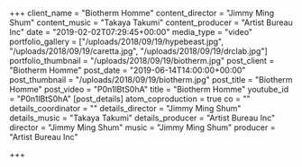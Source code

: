 +++
client_name = "Biotherm Homme"
content_director = "Jimmy Ming Shum"
content_music = "Takaya Takumi"
content_producer = "Artist Bureau Inc"
date = "2019-02-02T07:29:45+00:00"
media_type = "video"
portfolio_gallery = ["/uploads/2018/09/19/hypebeast.jpg", "/uploads/2018/09/19/caretta.jpg", "/uploads/2018/09/19/drclab.jpg"]
portfolio_thumbnail = "/uploads/2018/09/19/biotherm.jpg"
post_client = "Biotherm Homme"
post_date = "2019-06-14T14:00:00+00:00"
post_thumbnail = "/uploads/2018/09/19/biotherm.jpg"
post_title = "Biotherm Homme"
post_video = "P0n1lBtS0hA"
title = "Biotherm Homme"
youtube_id = "P0n1lBtS0hA"
[post_details]
atom_coproduction = true
co = ""
details_coordinator = ""
details_director = "Jimmy Ming Shum"
details_music = "Takaya Takumi"
details_producer = "Artist Bureau Inc"
director = "Jimmy Ming Shum"
music = "Jimmy Ming Shum"
producer = "Artist Bureau Inc"

+++
